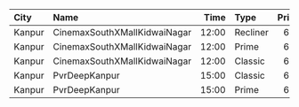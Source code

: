 | City   | Name                         |  Time | Type     | Price | Capacity | Booked |
| :----- | :--------------------------- | ----: | :------- | ----: | -------: | -----: |
| Kanpur | CinemaxSouthXMallKidwaiNagar | 12:00 | Recliner |   69₹ |        7 |      7 |
| Kanpur | CinemaxSouthXMallKidwaiNagar | 12:00 | Prime    |   69₹ |      100 |      8 |
| Kanpur | CinemaxSouthXMallKidwaiNagar | 12:00 | Classic  |   69₹ |       19 |      0 |
| Kanpur | PvrDeepKanpur                | 15:00 | Classic  |   69₹ |      120 |     60 |
| Kanpur | PvrDeepKanpur                | 15:00 | Prime    |   69₹ |       72 |     42 |
